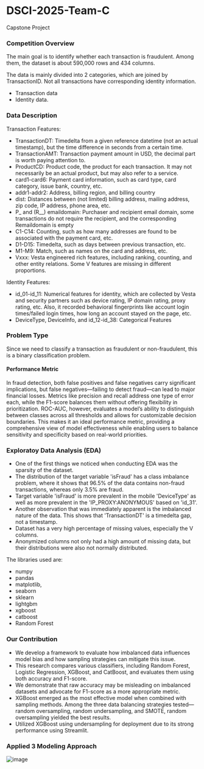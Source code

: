 # DSCI-2025-Team-C

Capstone Project

<h3>Competition Overview</h3>

The main goal is to identify whether each transaction is fraudulent. Among them, the dataset is about 590,000 rows and 434 columns.

The data is mainly divided into 2 categories, which are joined by TransactionID. Not all transactions have corresponding identity information.

- Transaction data
- Identity data.

<h3>Data Description</h3>

Transaction Features:

- TransactionDT: Timedelta from a given reference datetime (not an actual timestamp), but the time difference in seconds from a certain time.
- TransactionAMT: Transaction payment amount in USD, the decimal part is worth paying attention to.
- ProductCD: Product code, the product for each transaction. It may not necessarily be an actual product, but may also refer to a service.
- card1-card6: Payment card information, such as card type, card category, issue bank, country, etc.
- addr1-addr2: Address, billing region, and billing country
- dist: Distances between (not limited) billing address, mailing address, zip code, IP address, phone area, etc.
- P_ and (R__) emaildomain: Purchaser and recipient email domain, some transactions do not require the recipient, and the corresponding Remaildomain is empty
- C1-C14: Counting, such as how many addresses are found to be associated with the payment card, etc.
- D1-D15: Timedelta, such as days between previous transaction, etc.
- M1-M9: Match, such as names on the card and address, etc.
- Vxxx: Vesta engineered rich features, including ranking, counting, and other entity relations. Some V features are missing in different proportions.

Identity Features:

- id_01-id_11: Numerical features for identity, which are collected by Vesta and security partners such as device rating, IP domain rating, proxy rating, etc. Also, it recorded behavioral fingerprints like account login times/failed login times, how long an account stayed on the page, etc.
- DeviceType, DeviceInfo, and id_12-id_38: Categorical Features

<h3>Problem Type</h3>
Since we need to classify a transaction as fraudulent or non-fraudulent, this is a binary classification problem.

<h4>Performance Metric</h4>
In fraud detection, both false positives and false negatives carry significant implications, but false negatives—failing to detect fraud—can lead to major financial losses. Metrics like precision and recall address one type of error each, while the F1-score balances them without offering flexibility in prioritization. ROC-AUC, however, evaluates a model’s ability to distinguish between classes across all thresholds and allows for customizable decision boundaries. This makes it an ideal performance metric, providing a comprehensive view of model effectiveness while enabling users to balance sensitivity and specificity based on real-world priorities.

<h3>Exploratoy Data Analysis (EDA)</h3>

- One of the first things we noticed when conducting EDA was the sparsity of the dataset.
- The distribution of the target variable 'isFraud' has a class imbalance problem, where it shows that 96.5% of the data contains non-fraud transactions, whereas only 3.5% are fraud.
- Target variable 'isFraud' is more prevalent in the mobile 'DeviceType' as well as more prevalent in the 'IP_PROXY:ANONYMOUS' based on 'id_31'.
- Another observation that was immediately apparent is the imbalanced nature of the data. This shows that 'TransactionDT' is a timedelta gap, not a timestamp.
- Dataset has a very high percentage of missing values, especially the V columns.
- Anonymized columns not only had a high amount of missing data, but their distributions were also not normally distributed.

The libraries used are:

- numpy
- pandas
- matplotlib,
- seaborn
- sklearn
- lightgbm
- xgboost
- catboost
- Random Forest

<h3>Our Contribution</h3>

- We develop a framework to evaluate how imbalanced data influences model bias and how sampling strategies can mitigate this issue.
- This research compares various classifiers, including Random Forest, Logistic Regression, XGBoost, and CatBoost, and evaluates them using both accuracy and F1-score.
- We demonstrate that raw accuracy may be misleading on imbalanced datasets and advocate for F1-score as a more appropriate metric.
- XGBoost emerged as the most effective model when combined with sampling methods. Among the three data balancing strategies tested—random oversampling, random undersampling, and SMOTE, random oversampling yielded the best results.
- Utilized XGBoost using undersampling for deployment due to its strong performance using Streamlit. 


<h3>Applied 3 Modeling Approach</h3>

![image](https://github.com/user-attachments/assets/0bba2749-4d88-41f4-9be9-b65ccfbdc68f)

